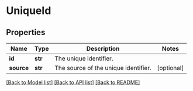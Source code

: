 # UniqueId

## Properties
Name | Type | Description | Notes
------------ | ------------- | ------------- | -------------
**id** | **str** | The unique identifier. | 
**source** | **str** | The source of the unique identifier. | [optional] 

[[Back to Model list]](../README.md#documentation-for-models) [[Back to API list]](../README.md#documentation-for-api-endpoints) [[Back to README]](../README.md)

